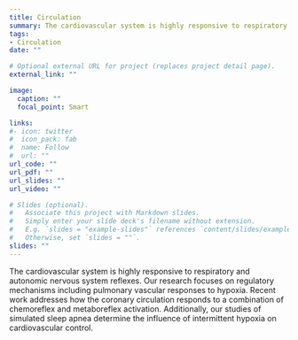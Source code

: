 ```yaml
---
title: Circulation
summary: The cardiovascular system is highly responsive to respiratory and autonomic nervous system reflexes. Our research focuses on regulatory mechanisms including pulmonary vascular responses to hypoxia. Recent work addresses how the coronary circulation responds to a combination of chemoreflex and metaboreflex activation. Additionally, our studies of simulated sleep apnea determine the influence of intermittent hypoxia on cardiovascular control.
tags:
- Circulation
date: ""

# Optional external URL for project (replaces project detail page).
external_link: ""

image:
  caption: ""
  focal_point: Smart

links:
#- icon: twitter
#  icon_pack: fab
#  name: Follow
#  url: ""
url_code: ""
url_pdf: ""
url_slides: ""
url_video: ""

# Slides (optional).
#   Associate this project with Markdown slides.
#   Simply enter your slide deck's filename without extension.
#   E.g. `slides = "example-slides"` references `content/slides/example-slides.md`.
#   Otherwise, set `slides = ""`.
slides: ""
---
```


The cardiovascular system is highly responsive to respiratory and autonomic nervous system reflexes. Our research focuses on regulatory mechanisms including pulmonary vascular responses to hypoxia. Recent work addresses how the coronary circulation responds to a combination of chemoreflex and metaboreflex activation. Additionally, our studies of simulated sleep apnea determine the influence of intermittent hypoxia on cardiovascular control.
